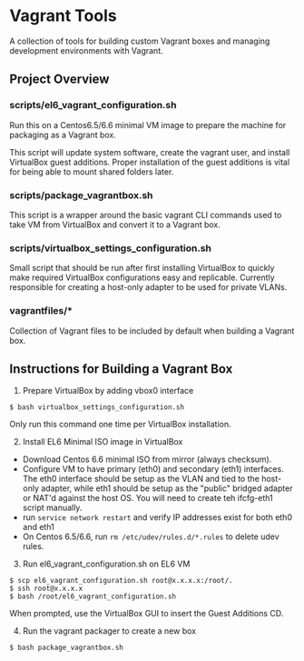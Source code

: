 # Vagrant Tools

A collection of tools for building custom Vagrant boxes and managing development environments with Vagrant.

## Project Overview

### scripts/el6_vagrant_configuration.sh

Run this on a Centos6.5/6.6 minimal VM image to prepare the machine for 
packaging as a Vagrant box. 

This script will update system software, create the vagrant user, and install 
VirtualBox guest additions. Proper installation of the guest additions is vital
for being able to mount shared folders later.

### scripts/package_vagrantbox.sh

This script is a wrapper around the basic vagrant CLI commands used to take 
VM from VirtualBox and convert it to a Vagrant box.

### scripts/virtualbox_settings_configuration.sh

Small script that should be run after first installing VirtualBox to quickly
make required VirtualBox configurations easy and replicable. Currently 
responsible for creating a host-only adapter to be used for private VLANs.

### vagrantfiles/*

Collection of Vagrant files to be included by default when building a Vagrant
box.

## Instructions for Building a Vagrant Box 

1. Prepare VirtualBox by adding vbox0 interface

```shell
$ bash virtualbox_settings_configuration.sh
```

Only run this command one time per VirtualBox installation.

2. Install EL6 Minimal ISO image in VirtualBox

  * Download Centos 6.6 minimal ISO from mirror (always checksum).
  * Configure VM to have primary (eth0) and secondary (eth1) interfaces. 
The eth0 interface should be setup as the VLAN and tied to the host-only
adapter, while eth1 should be setup as the "public" bridged adapter or 
NAT'd against the host OS. You will need to create teh ifcfg-eth1 script
manually.
  * run `service network restart` and verify IP addresses exist for both eth0 and eth1
  * On Centos 6.5/6.6, run `rm /etc/udev/rules.d/*.rules` to delete udev rules.

3. Run el6_vagrant_configuration.sh on EL6 VM

```shell
$ scp el6_vagrant_configuration.sh root@x.x.x.x:/root/.
$ ssh root@x.x.x.x
$ bash /root/el6_vagrant_configuration.sh
```

When prompted, use the VirtualBox GUI to insert the Guest Additions CD.

4. Run the vagrant packager to create a new box

```shell
$ bash package_vagrantbox.sh 
```
